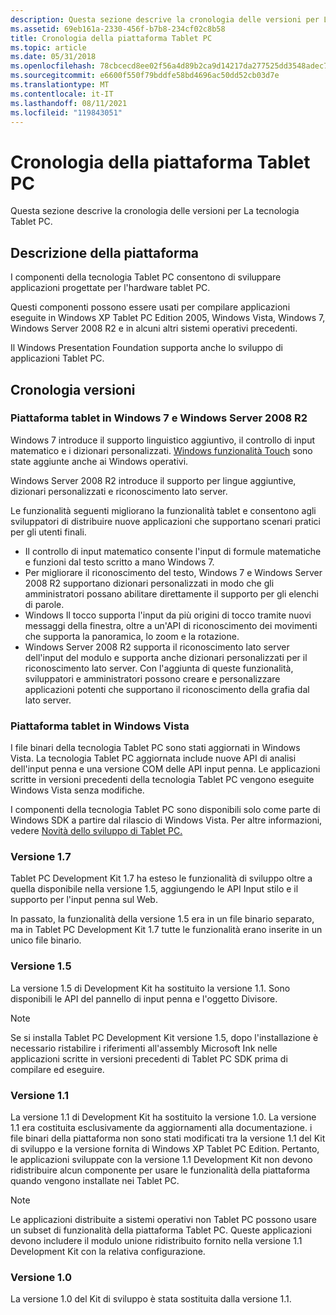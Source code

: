 ```yaml
---
description: Questa sezione descrive la cronologia delle versioni per La tecnologia Tablet PC.
ms.assetid: 69eb161a-2330-456f-b7b8-234cf02c8b58
title: Cronologia della piattaforma Tablet PC
ms.topic: article
ms.date: 05/31/2018
ms.openlocfilehash: 78cbcecd8ee02f56a4d89b2ca9d14217da277525dd3548adec7282d6744d1d24
ms.sourcegitcommit: e6600f550f79bddfe58bd4696ac50dd52cb03d7e
ms.translationtype: MT
ms.contentlocale: it-IT
ms.lasthandoff: 08/11/2021
ms.locfileid: "119843051"
---
```

# <a name="tablet-pc-platform-history"></a>Cronologia della piattaforma Tablet PC

Questa sezione descrive la cronologia delle versioni per La tecnologia Tablet PC.

## <a name="platform-description"></a>Descrizione della piattaforma

I componenti della tecnologia Tablet PC consentono di sviluppare applicazioni progettate per l'hardware tablet PC.

Questi componenti possono essere usati per compilare applicazioni eseguite in Windows XP Tablet PC Edition 2005, Windows Vista, Windows 7, Windows Server 2008 R2 e in alcuni altri sistemi operativi precedenti.

Il Windows Presentation Foundation supporta anche lo sviluppo di applicazioni Tablet PC.

## <a name="version-history"></a>Cronologia versioni

### <a name="tablet-platform-in-windows-7-and-windows-server-2008-r2"></a>Piattaforma tablet in Windows 7 e Windows Server 2008 R2

Windows 7 introduce il supporto linguistico aggiuntivo, il controllo di input matematico e i dizionari personalizzati. [Windows funzionalità Touch](../wintouch/windows-touch-portal.md) sono state aggiunte anche ai Windows operativi.

Windows Server 2008 R2 introduce il supporto per lingue aggiuntive, dizionari personalizzati e riconoscimento lato server.

Le funzionalità seguenti migliorano la funzionalità tablet e consentono agli sviluppatori di distribuire nuove applicazioni che supportano scenari pratici per gli utenti finali.

-   Il controllo di input matematico consente l'input di formule matematiche e funzioni dal testo scritto a mano Windows 7.
-   Per migliorare il riconoscimento del testo, Windows 7 e Windows Server 2008 R2 supportano dizionari personalizzati in modo che gli amministratori possano abilitare direttamente il supporto per gli elenchi di parole.
-   Windows Il tocco supporta l'input da più origini di tocco tramite nuovi messaggi della finestra, oltre a un'API di riconoscimento dei movimenti che supporta la panoramica, lo zoom e la rotazione.
-   Windows Server 2008 R2 supporta il riconoscimento lato server dell'input del modulo e supporta anche dizionari personalizzati per il riconoscimento lato server. Con l'aggiunta di queste funzionalità, sviluppatori e amministratori possono creare e personalizzare applicazioni potenti che supportano il riconoscimento della grafia dal lato server.

### <a name="tablet-platform-in-windows-vista"></a>Piattaforma tablet in Windows Vista

I file binari della tecnologia Tablet PC sono stati aggiornati in Windows Vista. La tecnologia Tablet PC aggiornata include nuove API di analisi dell'input penna e una versione COM delle API input penna. Le applicazioni scritte in versioni precedenti della tecnologia Tablet PC vengono eseguite Windows Vista senza modifiche.

I componenti della tecnologia Tablet PC sono disponibili solo come parte di Windows SDK a partire dal rilascio di Windows Vista. Per altre informazioni, vedere [Novità dello sviluppo di Tablet PC.](what-s-new-in-tablet-pc-development.md)

### <a name="version-17"></a>Versione 1.7

Tablet PC Development Kit 1.7 ha esteso le funzionalità di sviluppo oltre a quella disponibile nella versione 1.5, aggiungendo le API Input stilo e il supporto per l'input penna sul Web.

In passato, la funzionalità della versione 1.5 era in un file binario separato, ma in Tablet PC Development Kit 1.7 tutte le funzionalità erano inserite in un unico file binario.

### <a name="version-15"></a>Versione 1.5

La versione 1.5 di Development Kit ha sostituito la versione 1.1. Sono disponibili le API del pannello di input penna e l'oggetto Divisore.

> [!Note]  
> Se si installa Tablet PC Development Kit versione 1.5, dopo l'installazione è necessario ristabilire i riferimenti all'assembly Microsoft Ink nelle applicazioni scritte in versioni precedenti di Tablet PC SDK prima di compilare ed eseguire.

 

### <a name="version-11"></a>Versione 1.1

La versione 1.1 di Development Kit ha sostituito la versione 1.0. La versione 1.1 era costituita esclusivamente da aggiornamenti alla documentazione. i file binari della piattaforma non sono stati modificati tra la versione 1.1 del Kit di sviluppo e la versione fornita di Windows XP Tablet PC Edition. Pertanto, le applicazioni sviluppate con la versione 1.1 Development Kit non devono ridistribuire alcun componente per usare le funzionalità della piattaforma quando vengono installate nei Tablet PC.

> [!Note]  
> Le applicazioni distribuite a sistemi operativi non Tablet PC possono usare un subset di funzionalità della piattaforma Tablet PC. Queste applicazioni devono includere il modulo unione ridistribuito fornito nella versione 1.1 Development Kit con la relativa configurazione.

 

### <a name="version-10"></a>Versione 1.0

La versione 1.0 del Kit di sviluppo è stata sostituita dalla versione 1.1.

 

 
